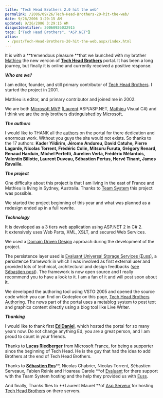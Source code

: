 ```yaml
---
title: "Tech Head Brothers 2.0 hit the web"
permalink: /2006/09/26/Tech-Head-Brothers-20-hit-the-web/
date: 9/26/2006 3:29:15 AM
updated: 9/26/2006 3:29:15 AM
disqusIdentifier: 20060926032915
tags: ["Tech Head Brothers", "ASP.NET"]
alias:
 - /post/Tech-Head-Brothers-20-hit-the-web.aspx/index.html
---
```

It is with a **tremendous pleasure **that we launched with my brother [Mathieu](http://myaustraliantrip.blogspot.com/) the new version of [**Tech Head Brothers**](http://www.techheadbrothers.com/) portal. It has been a long journey, but finally it is online and currently received a positive response.

***Who are we?***
<!-- more -->

I am editor, founder, and still primary contributor of [Tech Head Brothers](http://www.techheadbrothers.com/). I started the project in 2001.

Mathieu is editor, and primary contributor and joined me in 2002.

We are both [Microsoft MVP](http://mvp.support.microsoft.com/communities/mvp.aspx?name=kemp%C3%A9) ([Laurent](https://mvp.support.microsoft.com/default.aspx/profile=D2F50802-1A35-423C-A263-353CB10C676C) ASP/ASP.NET, [Mathieu](https://mvp.support.microsoft.com/default.aspx/profile=3A585E18-C7FD-4BD7-A8B7-7BCF5ED70B5B) Visual C#) and I think we are the only brothers distinguished by Microsoft.

***The authors*** 

I would like to THANK all the [authors](http://www.techheadbrothers.com/Auteurs.aspx) on the portal for there dedication and enormous work. Without you guys the site would not exists. So thanks to the 17 authors: **Kader Yildirim, **Jérome Andureu**, David Catuhe, Pierre Lagarde, Nicolas Torrent, Frédéric Colin, Mitsuru Furuta, Grégory Renard, Renaud Harduin, Michel Perfetti, Aurelien Verla, Frédéric Mélantois, Valentin Billotte, Laurent Duveau, Sébastien Pertus, Hervé Tinant, James Ravaille**. 

***The project***

One difficulty about this project is that I am living in the east of France and Mathieu is living in Sydney, Australia. Thanks to [Team System](http://msdn.microsoft.com/vstudio/teamsystem/) this project was possible.

We started the project beginning of this year and what was planned as a redesign ended up in a full rewrite.

***Technology***

It is developed as a 3 tiers web application using ASP.NET 2 in C# 2. It extensively uses Web Parts, XML, XSLT, and secured Web Services.

We used a [Domain Driven Design](http://domaindrivendesign.org/index.html) approach during the development of the project. 

The persistence layer used is [Evaluant Universal Storage Services (Euss)](http://euss.evaluant.com/), a persistence framework in which I was involved as first external user and provided lots of technical, architectural and design feedbacks ([see Sébastien post](http://www.dotnetguru2.org/sebastienros/index.php?title=techheadbrothers_com_kisses_euss&more=1&c=1&tb=1&pb=1)). The framework is now open source and I really recommend you to have a look to it. I am a fan of it and will post soon about it.

We developed the authoring tool using VSTO 2005 and opened the source code which you can find on Codeplex on this page, [Tech Head Brothers Authoring](http://www.codeplex.com/Wiki/View.aspx?ProjectName=THBAuthoring). The news part of the portal uses a metablog system to post text and graphics content directly using a blog tool like Live Writer.

***Thanking***

I would like to thank first [**Ed Daniel**](http://esdaniel.net/), which hosted the portal for so many years now. Do not change anything Ed, you are a great person, and I am proud to count in your friends.

Thanks to [**Lucas Riedberger**](http://blogs.developpeur.org/malabar/) from Microsoft France, for being a supporter since the beginning of Tech Head. He is the guy that had the idea to add Brothers at the end of Tech Head Brothers.

Thanks to [**Sébastien Ros**](http://www.dotnetguru2.org/sebastienros/)**, Nicolas Chabrier, Nicolas Torrent, Sébastien Serveaux, Fabien Reinle and Hoareau Carole **of [Evaluant](http://www.evaluant.com/) for there support with the Team System hosting and the help they provided us with [Euss](http://euss.evaluant.com/).

And finally, Thanks flies to **Laurent Maurel **of [Asp Serveur](http://www.aspserveur.com/) for hosting [Tech Head Brothers](http://www.techheadbrothers.com/) on there servers.

